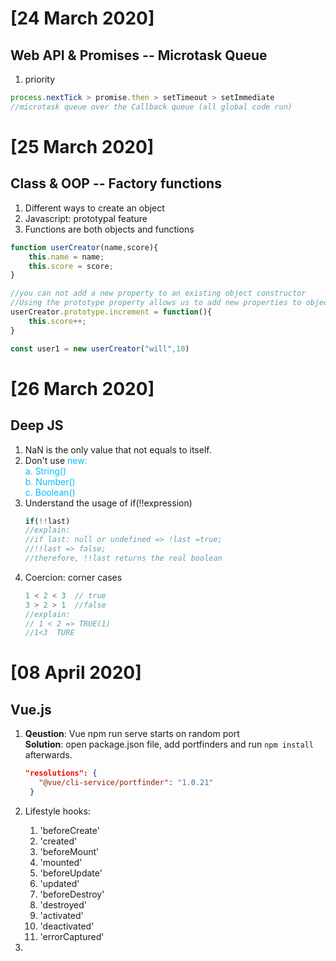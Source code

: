 # [24 March 2020]

## Web API & Promises -- Microtask Queue

1. priority</br>

```javascript
process.nextTick > promise.then > setTimeout > setImmediate
//microtask queue over the Callback queue (all global code run)
```

# [25 March 2020]

## Class & OOP -- Factory functions
1. Different ways to create an object
2. Javascript: prototypal feature
3. Functions are both objects and functions

```javascript
function userCreator(name,score){
    this.name = name;
    this.score = score;
}

//you can not add a new property to an existing object constructor
//Using the prototype property allows us to add new properties to object constructors
userCreator.prototype.increment = function(){
    this.score++;
}

const user1 = new userCreator("will",10)

```

# [26 March 2020]
## Deep JS
1. NaN is the only value that not equals to itself.
2. Don't use <span style = "color: #00BFFF">new<span>:<br>
   a. String()<br>
   b. Number()<br>
   c. Boolean()
3. Understand the usage of if(!!expression)
   ```javascript
   if(!!last)
   //explain: 
   //if last: null or undefined => !last =true;
   //!!last => false;
   //therefore, !!last returns the real boolean
   ```
4. Coercion: corner cases
   ```javascript
   1 < 2 < 3  // true
   3 > 2 > 1  //false
   //explain:
   // 1 < 2 => TRUE(1)
   //1<3  TURE 
   ```

# [08 April 2020]

## Vue.js

1. **Qeustion**: Vue npm run serve starts on random port <br>
   **Solution**: open package.json file, add portfinders and run `npm install` afterwards.
   ```json
   "resolutions": {
      "@vue/cli-service/portfinder": "1.0.21"
    }
    ```
2. Lifestyle hooks:
   1. 'beforeCreate'
   2. 'created'
   3. 'beforeMount'
   4. 'mounted'
   5. 'beforeUpdate'
   6. 'updated'
   7. 'beforeDestroy'
   8. 'destroyed'
   9. 'activated'
   10. 'deactivated'
   11. 'errorCaptured'
  
3. 
